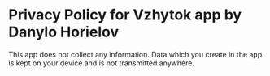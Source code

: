 # Privacy Policy for Vzhytok app by Danylo Horielov

This app does not collect any information. Data which you create in the app is kept on your device and is not transmitted anywhere.
